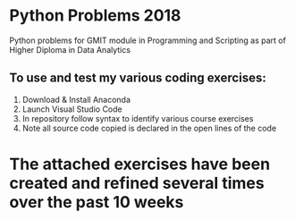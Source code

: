 # Python Problems 2018
Python problems for GMIT module in Programming and Scripting as part of Higher Diploma in Data Analytics

## To use and test my various coding exercises:
1. Download & Install Anaconda
2. Launch Visual Studio Code
3. In repository follow syntax to identify various course exercises
4. Note all source code copied is declared in the open lines of the code

# The attached exercises have been created and refined several times over the past 10 weeks
